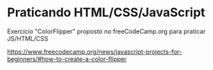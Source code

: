 # Praticando HTML/CSS/JavaScript
 Exercício "ColorFlipper" proposto no freeCodeCamp.org para praticar JS/HTML/CSS
 
 <https://www.freecodecamp.org/news/javascript-projects-for-beginners/#how-to-create-a-color-flipper>
